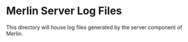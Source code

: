 # Merlin Server Log Files
This directory will house log files generated by the server component of
 Merlin.